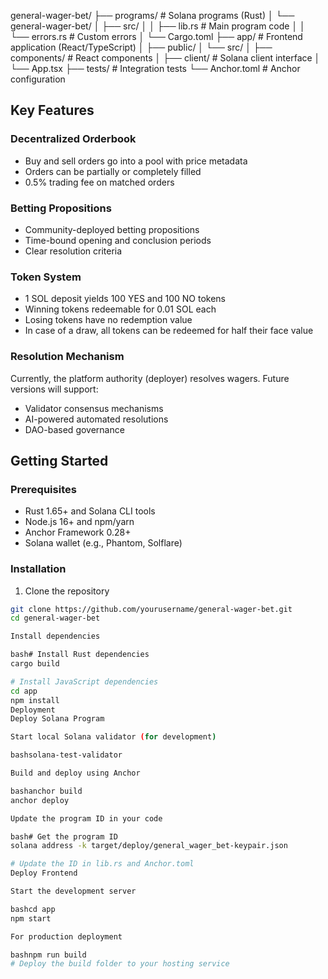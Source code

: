 general-wager-bet/
├── programs/           # Solana programs (Rust)
│   └── general-wager-bet/
│       ├── src/
│       │   ├── lib.rs    # Main program code
│       │   └── errors.rs # Custom errors
│       └── Cargo.toml
├── app/                # Frontend application (React/TypeScript)
│   ├── public/
│   └── src/
│       ├── components/   # React components
│       ├── client/       # Solana client interface
│       └── App.tsx
├── tests/              # Integration tests
└── Anchor.toml         # Anchor configuration

## Key Features

### Decentralized Orderbook

- Buy and sell orders go into a pool with price metadata
- Orders can be partially or completely filled
- 0.5% trading fee on matched orders

### Betting Propositions

- Community-deployed betting propositions
- Time-bound opening and conclusion periods
- Clear resolution criteria

### Token System

- 1 SOL deposit yields 100 YES and 100 NO tokens
- Winning tokens redeemable for 0.01 SOL each
- Losing tokens have no redemption value
- In case of a draw, all tokens can be redeemed for half their face value

### Resolution Mechanism

Currently, the platform authority (deployer) resolves wagers. Future versions will support:
- Validator consensus mechanisms
- AI-powered automated resolutions
- DAO-based governance

## Getting Started

### Prerequisites

- Rust 1.65+ and Solana CLI tools
- Node.js 16+ and npm/yarn
- Anchor Framework 0.28+
- Solana wallet (e.g., Phantom, Solflare)

### Installation

1. Clone the repository
```bash
git clone https://github.com/yourusername/general-wager-bet.git
cd general-wager-bet

Install dependencies

bash# Install Rust dependencies
cargo build

# Install JavaScript dependencies
cd app
npm install
Deployment
Deploy Solana Program

Start local Solana validator (for development)

bashsolana-test-validator

Build and deploy using Anchor

bashanchor build
anchor deploy

Update the program ID in your code

bash# Get the program ID
solana address -k target/deploy/general_wager_bet-keypair.json

# Update the ID in lib.rs and Anchor.toml
Deploy Frontend

Start the development server

bashcd app
npm start

For production deployment

bashnpm run build
# Deploy the build folder to your hosting service